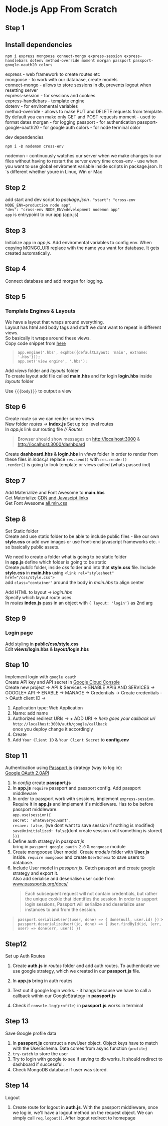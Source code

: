 # Node.js App From Scratch

## Step 1

## Install dependencies

`npm i express mongoose connect-mongo express-session express-handlebars dotenv method-override moment morgan passport passport-google-oauth20 colors`

express - web framework to create routes etc  
mongoose - to work with our database, create models  
connect-mongo - allows to store sessions in db, prevents logout when resetting server  
express-session - for sessions and cookies  
express-handlebars - template engine  
dotenv - for enviromental variables  
method-override - allows to make PUT and DELETE requests from template. By default you can make only GET and POST requests
moment - used to format dates
morgan - for logging
passport - for authentication
passport-google-oauth20 - for google auth
colors - for node terminal color

dev dependencies

`npm i -D nodemon cross-env`

nodemon - continuously watches our server when we make changes to our files without having to restart the server every time
cross-env - use when you want to use global enviroment variable inside scripts in package.json. It´s different whether youre in Linux, Win or Mac

## Step 2

add start and dev script to _package.json_ .
`"start": "cross-env NODE_ENV=production node app"`,  
`"dev": "cross-env NODE_ENV=development nodemon app"`  
 `app` is entrypoint to our app (app.js)

## Step 3

Initialize app in _app.js_. Add enviromental variables to config.env. When copying MONGO_URI replace <dbname> with the name you want for database. It gets created automatically.

## Step 4

Connect database and add morgan for logging.

## Step 5

### Template Engines & Layouts

We have a layout that wraps around everything.  
Layout has html and body tags and stuff we dont want to repeat in different views.  
So basically it wraps around these views.  
Copy code snippet from [here](https://www.npmjs.com/package/express-handlebars)

> `app.engine('.hbs', exphbs({defaultLayout: 'main', extname: '.hbs'}));`  
> `app.set('view engine', '.hbs');`

Add _views_ folder and _layouts_ folder  
To create layout add file called **main.hbs** and for login **login.hbs** inside _layouts_ folder

Use `{{{body}}}` to output a view

## Step 6

Create route so we can render some views  
New folder _routes_ -> **index.js**
Set up top level routes  
In _app.js_ link our routing file _// Routes_

> Browser should show messages on <http://localhost:3000> & <http://localhost:3000/dashboard>

Create **dashboard.hbs** & **login.hbs** in _views_ folder
In order to render from these files in _index.js_ replace `res.send()` with `res.render()`  
`.render()` is going to look template or views called (whats passed ind)

## Step 7

Add Materialize and Font Awesome to **main.hbs**  
Get Materialize [CDN and Javascipt links](https://materializecss.com/getting-started.html)  
Get Font Awesome [all.min.css](https://cdnjs.com/libraries/font-awesomel)

## Step 8

Set Static folder  
Create and use static folder to be able to include public files - like our own **style.css** or add own images or use front-end javascript frameworks etc. - so basically public assets.

We need to create a folder what is going to be static folder  
In **app.js** define which folder is going to be static  
Create _public_ folder, inside _css_ folder and into that **style.css** file. Include **style.css** in **main.hbs** using `<link rel="stylesheet" href="/css/style.css">`  
add `class="container"` around the body in _main.hbs_ to align center

Add HTML to layout -> _login.hbs_  
Specify which layout route uses.  
In _routes_ **index.js** pass in an object with `{ layout: 'login'}` as 2nd arg

## Step 9

### Login page

Add styling in **public/css/style.css**  
Edit **views/login.hbs** & **layout/login.hbs**

## Step 10

Implement login with `google oauth`  
Create API key and API secret in [Google Cloud Console](https://console.cloud.google.com)  
Create new project -> API & Services -> ENABLE APIS AND SERVICES -> GOOGLE+ API -> ENABLE -> MANAGE -> Credentials -> Create credentials -> OAuth client ID ->

1. Application type: Web Application
2. Name: add name
3. Authorized redirect URIs -> + ADD URI -> _here goes your callback uri_ `http://localhost:3000/auth/google/callback`  
   once you deploy change it accordingly
4. Create
5. Add `Your Client ID` & `Your Client Secret` to **config.env**

## Step 11

Authentication using [Passport.js](http://www.passportjs.org/) strategy (way to log in):  
[Google OAuth 2.0API](http://www.passportjs.org/packages/passport-google-oauth20/)

1. In _config_ create **passport.js**
2. In **app.js** `require` passport and passport config. Add passport middleware
3. In order to passport work with sessions, implement `express-session`.  
   Require it in **app.js** and implement it's middleware. Has to be before passport middleware.  
   `app.use(session({`  
    `secret: 'whateveryouwant',`  
    `resave: false,` (we dont want to save session if nothing is modified)  
    `saveUninitialized: false`(dont create session until something is stored)  
   `}))`
4. Define auth strategy in _passport.js_  
   bring in `passport google oauth 2.0` & `mongoose` module
5. Create mongooose User model. Create _models_ folder with **User.js** inside. `require mongoose` and create `UserSchema` to save users to database.
6. Include User model in _passport.js_. Catch passport and create google strategy and export it.  
   Also add serialise and deserialise user code from www.passportjs.org/docs/
   > Each subsequent request will not contain credentials, but rather the unique cookie that identifies the session. In order to support login sessions, Passport will serialize and deserialize user instances to and from the session.

> `passport.serializeUser((user, done) => { done(null, user.id) })` > `passport.deserializeUser((id, done) => { User.findById(id, (err, user) => done(err, user)) })`

## Step12

Set up Auth Routes

1. Create **auth.js** in _routes_ folder and add auth routes. To authenticate we use google strategy, which we created in our **passport.js** file.

2. In **app.js** bring in auth routes
3. Test out if google login works. - it hangs because we have to call a callback within our GoogleStrategy in **passport.js**
4. Check if `console.log(profile)` in **passport.js** works in terminal

## Step 13

Save Google profile data

1. In **passport.js** construct a newUser object. Object keys have to match with the UserSchema. Data comes from async function (`profile`)
2. `try-catch` to store the user
3. Try to login with google to see if saving to db works. It should redirect to dashboard if successful.
4. Check MongoDB database if user was stored.

## Step 14

Logout

1. Create route for logout in **auth.js**. With the passport middleware, once we log in, we'll have a logout method on the request object. We can simply call `req.logout()`. After logout redirect to homepage
